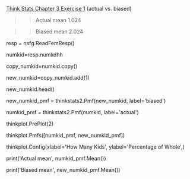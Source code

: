 [Think Stats Chapter 3 Exercise 1](http://greenteapress.com/thinkstats2/html/thinkstats2004.html#toc31) (actual vs. biased)

>> Actual mean 1.024

>> Biased mean 2.024

resp = nsfg.ReadFemResp()

numkid=resp.numkdhh

copy_numkid=numkid.copy()

new_numkid=copy_numkid.add(1)

new_numkid.head()

new_numkid_pmf = thinkstats2.Pmf(new_numkid, label='biased')

numkid_pmf = thinkstats2.Pmf(numkid, label='actual')

thinkplot.PrePlot(2)

thinkplot.Pmfs([numkid_pmf, new_numkid_pmf])

thinkplot.Config(xlabel='How Many Kids', ylabel='Percentage of Whole',)

print('Actual mean', numkid_pmf.Mean())

print('Biased mean', new_numkid_pmf.Mean())
